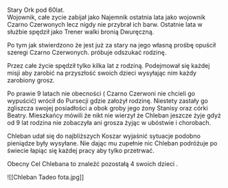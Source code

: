 Stary Ork pod 60lat.  
Wojownik, całe zycie zabijał jako Najemnik ostatnia lata jako wojownik Czarno Czerwonych lecz nigdy nie przybrał ich barw. Ostatnie lata w służbie spędził jako Trener walki bronią Dwuręczną.

Po tym jak stwierdzono że jest już za stary na jego własną prośbę opuścił szeregi Czarno Czerwonych. próbuje odszukać rodzinę.

Przez całe życie spędził tylko kilka lat z rodziną. Podejmował się każdej misji aby zarobić na przyszłość swoich dzieci wysyłając nim każdy zarobiony grosz.

Po prawie 9 latach nie obecności ( Czarno Czerwoni nie chcieli go wypuścić) wrócił do Pursecji gdzie założył rodzinę. Niestety zastały go zgliszcza swojej posiadłości a obok groby jego żony Stanisy oraz córki Beatry. Mieszkańcy mówili że nikt nie wierzył że Chleban jeszcze żyje gdyż od 9 lat rodzina nie zobaczyła ani grosza żyjąc w ubóstwie i chorobach.

Chleban udał się do najbliższych Koszar wyjaśnić sytuacje podobno pieniądze były wysyłane. Nie dając mu zupełnie nic Chleban podróżuje po świecie łapiąc się każdej pracy aby tylko przetrwać.

Obecny Cel Chlebana to znaleźć pozostałą 4 swoich dzieci .

![[Chleban Tadeo fota.jpg]]
